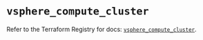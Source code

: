 # `vsphere_compute_cluster`

Refer to the Terraform Registry for docs: [`vsphere_compute_cluster`](https://registry.terraform.io/providers/hashicorp/vsphere/2.11.0/docs/resources/compute_cluster).
